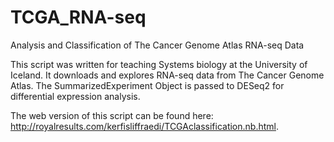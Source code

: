# TCGA_RNA-seq
Analysis and Classification of The Cancer Genome Atlas RNA-seq Data

This script was written for teaching Systems biology at the University of Iceland. It downloads and explores RNA-seq data from The Cancer Genome Atlas. The SummarizedExperiment Object is passed to DESeq2 for differential expression analysis. 

The web version of this script can be found here: http://royalresults.com/kerfisliffraedi/TCGAclassification.nb.html. 
